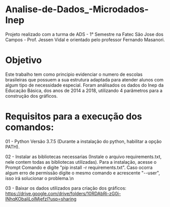 # Analise-de-Dados_-Microdados-Inep
Projeto realizado com a turma de ADS - 1° Semestre na Fatec São Jose dos Campos - Prof. Jessen Vidal e orientado pelo professor Fernando Masanori.

# Objetivo
Este trabalho tem como principio evidenciar o numero de escolas brasileiras que possuem a sua estrutura adaptada para atender alunos com algum tipo de necessidade especial. Foram análisados os dados do Inep da Educação Básica, dos anos de 2014 a 2018, utilizando 4 parâmetros para a construção dos gráficos.

# Requisitos para a execução dos comandos:
01 - Python Versão 3.7.5 (Durante a instalação do python, habilitar a opção PATH).

02 - Instalar as bibliotecas necessarias (Instale o arquivo requirements.txt, nele contem todas as bibliotecas utilizadas). Para a instalação, acesse o Prompt Comando e digite "pip install -r requirements.txt". Caso ocorra algum erro de permissão digite o mesmo comando e acrescente "--user", isso irá solucionar o problema.\n

03 - Baixar os dados utilizados para criação dos gráficos: https://drive.google.com/drive/folders/10RDAbRi-zG0i-lNhqKObaljLoIMjefzl?usp=sharing

